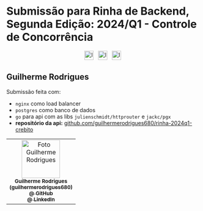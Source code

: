 # Submissão para Rinha de Backend, Segunda Edição: 2024/Q1 - Controle de Concorrência

<p align="center">
<img src="https://upload.wikimedia.org/wikipedia/commons/c/c5/Nginx_logo.svg" alt="logo nginx" width="auto" height="24">
&nbsp;
<img src="https://upload.wikimedia.org/wikipedia/commons/0/05/Go_Logo_Blue.svg" alt="logo go" width="auto" height="24">
&nbsp;
<img src="https://upload.wikimedia.org/wikipedia/commons/2/29/Postgresql_elephant.svg" alt="logo postgres" width="auto" height="24">
</p>

## Guilherme Rodrigues

Submissão feita com:

- `nginx` como load balancer
- `postgres` como banco de dados
- `go` para api com as libs `julienschmidt/httprouter` e `jackc/pgx`
- **repositório da api:** [github.com/guilhermerodrigues680/rinha-2024q1-crebito](https://github.com/guilhermerodrigues680/rinha-2024q1-crebito)

<table>
  <tr>
    <td align="center">
        <img src="https://avatars.githubusercontent.com/u/31080853?v=3" width="100" alt="Foto Guilherme Rodrigues"/>
        <br />
        <sub><b>Guilherme Rodrigues</b></sub>
        <br />
        <a href="https://github.com/guilhermerodrigues680">
            <sub><b>
                (guilhermerodrigues680)
                <br />
                @ GitHub
            </b></sub>
        </a>
        <br />
        <a href="https://www.linkedin.com/in/guilherme-r-54380b106/">
            <sub><b>@ LinkedIn</b></sub>
        </a>
        <br />
    </td>
  </tr>
</table>
